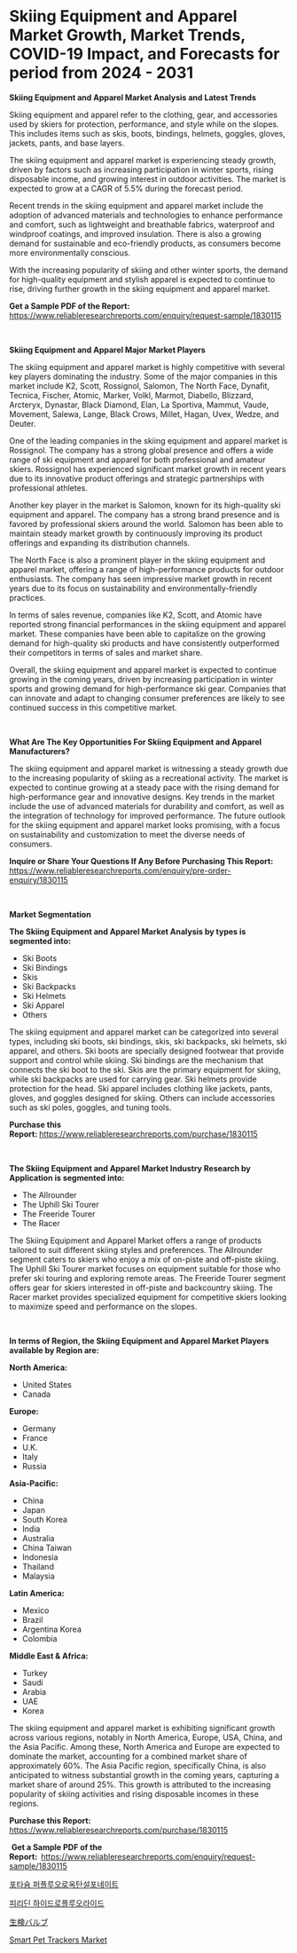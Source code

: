<p><h1>Skiing Equipment and Apparel Market Growth, Market Trends, COVID-19 Impact, and Forecasts for period from 2024 - 2031</h1></p><p><strong>Skiing Equipment and Apparel Market Analysis and Latest Trends</strong></p>
<p><p>Skiing equipment and apparel refer to the clothing, gear, and accessories used by skiers for protection, performance, and style while on the slopes. This includes items such as skis, boots, bindings, helmets, goggles, gloves, jackets, pants, and base layers.</p><p>The skiing equipment and apparel market is experiencing steady growth, driven by factors such as increasing participation in winter sports, rising disposable income, and growing interest in outdoor activities. The market is expected to grow at a CAGR of 5.5% during the forecast period.</p><p>Recent trends in the skiing equipment and apparel market include the adoption of advanced materials and technologies to enhance performance and comfort, such as lightweight and breathable fabrics, waterproof and windproof coatings, and improved insulation. There is also a growing demand for sustainable and eco-friendly products, as consumers become more environmentally conscious.</p><p>With the increasing popularity of skiing and other winter sports, the demand for high-quality equipment and stylish apparel is expected to continue to rise, driving further growth in the skiing equipment and apparel market.</p></p>
<p><strong>Get a Sample PDF of the Report:&nbsp;</strong> <a href="https://www.reliableresearchreports.com/enquiry/request-sample/1830115">https://www.reliableresearchreports.com/enquiry/request-sample/1830115</a></p>
<p>&nbsp;</p>
<p><strong>Skiing Equipment and Apparel Major Market Players</strong></p>
<p><p>The skiing equipment and apparel market is highly competitive with several key players dominating the industry. Some of the major companies in this market include K2, Scott, Rossignol, Salomon, The North Face, Dynafit, Tecnica, Fischer, Atomic, Marker, Volkl, Marmot, Diabello, Blizzard, Arcteryx, Dynastar, Black Diamond, Elan, La Sportiva, Mammut, Vaude, Movement, Salewa, Lange, Black Crows, Millet, Hagan, Uvex, Wedze, and Deuter.</p><p>One of the leading companies in the skiing equipment and apparel market is Rossignol. The company has a strong global presence and offers a wide range of ski equipment and apparel for both professional and amateur skiers. Rossignol has experienced significant market growth in recent years due to its innovative product offerings and strategic partnerships with professional athletes.</p><p>Another key player in the market is Salomon, known for its high-quality ski equipment and apparel. The company has a strong brand presence and is favored by professional skiers around the world. Salomon has been able to maintain steady market growth by continuously improving its product offerings and expanding its distribution channels.</p><p>The North Face is also a prominent player in the skiing equipment and apparel market, offering a range of high-performance products for outdoor enthusiasts. The company has seen impressive market growth in recent years due to its focus on sustainability and environmentally-friendly practices.</p><p>In terms of sales revenue, companies like K2, Scott, and Atomic have reported strong financial performances in the skiing equipment and apparel market. These companies have been able to capitalize on the growing demand for high-quality ski products and have consistently outperformed their competitors in terms of sales and market share. </p><p>Overall, the skiing equipment and apparel market is expected to continue growing in the coming years, driven by increasing participation in winter sports and growing demand for high-performance ski gear. Companies that can innovate and adapt to changing consumer preferences are likely to see continued success in this competitive market.</p></p>
<p>&nbsp;</p>
<p><strong>What Are The Key Opportunities For Skiing Equipment and Apparel Manufacturers?</strong></p>
<p><p>The skiing equipment and apparel market is witnessing a steady growth due to the increasing popularity of skiing as a recreational activity. The market is expected to continue growing at a steady pace with the rising demand for high-performance gear and innovative designs. Key trends in the market include the use of advanced materials for durability and comfort, as well as the integration of technology for improved performance. The future outlook for the skiing equipment and apparel market looks promising, with a focus on sustainability and customization to meet the diverse needs of consumers.</p></p>
<p><strong>Inquire or Share Your Questions If Any Before Purchasing This Report:</strong> <a href="https://www.reliableresearchreports.com/enquiry/pre-order-enquiry/1830115">https://www.reliableresearchreports.com/enquiry/pre-order-enquiry/1830115</a></p>
<p>&nbsp;</p>
<p><strong>Market Segmentation</strong></p>
<p><strong>The Skiing Equipment and Apparel Market Analysis by types is segmented into:</strong></p>
<p><ul><li>Ski Boots</li><li>Ski Bindings</li><li>Skis</li><li>Ski Backpacks</li><li>Ski Helmets</li><li>Ski Apparel</li><li>Others</li></ul></p>
<p><p>The skiing equipment and apparel market can be categorized into several types, including ski boots, ski bindings, skis, ski backpacks, ski helmets, ski apparel, and others. Ski boots are specially designed footwear that provide support and control while skiing. Ski bindings are the mechanism that connects the ski boot to the ski. Skis are the primary equipment for skiing, while ski backpacks are used for carrying gear. Ski helmets provide protection for the head. Ski apparel includes clothing like jackets, pants, gloves, and goggles designed for skiing. Others can include accessories such as ski poles, goggles, and tuning tools.</p></p>
<p><strong>Purchase this Report:&nbsp;</strong><a href="https://www.reliableresearchreports.com/purchase/1830115">https://www.reliableresearchreports.com/purchase/1830115</a></p>
<p>&nbsp;</p>
<p><strong>The Skiing Equipment and Apparel Market Industry Research by Application is segmented into:</strong></p>
<p><ul><li>The Allrounder</li><li>The Uphill Ski Tourer</li><li>The Freeride Tourer</li><li>The Racer</li></ul></p>
<p><p>The Skiing Equipment and Apparel Market offers a range of products tailored to suit different skiing styles and preferences. The Allrounder segment caters to skiers who enjoy a mix of on-piste and off-piste skiing. The Uphill Ski Tourer market focuses on equipment suitable for those who prefer ski touring and exploring remote areas. The Freeride Tourer segment offers gear for skiers interested in off-piste and backcountry skiing. The Racer market provides specialized equipment for competitive skiers looking to maximize speed and performance on the slopes.</p></p>
<p>&nbsp;</p>
<p><strong>In terms of Region, the Skiing Equipment and Apparel Market Players available by Region are:</strong></p>
<p>
    <p> <strong> North America: </strong>
        <ul>
            <li>United States</li>
            <li>Canada</li>
        </ul>
        </p> 
    <p> <strong> Europe: </strong>
        <ul>
            <li>Germany</li>
            <li>France</li>
            <li>U.K.</li>
            <li>Italy</li>
            <li>Russia</li>
        </ul>
        </p> 
    <p> <strong> Asia-Pacific: </strong>
        <ul>
            <li>China</li>
            <li>Japan</li>
            <li>South Korea</li>
            <li>India</li>
            <li>Australia</li>
            <li>China Taiwan</li>
            <li>Indonesia</li>
            <li>Thailand</li>
            <li>Malaysia</li>
        </ul>
        </p> 
    <p> <strong> Latin America: </strong>
        <ul>
            <li>Mexico</li>
            <li>Brazil</li>
            <li>Argentina Korea</li>
            <li>Colombia</li>
        </ul>
        </p> 
    <p> <strong> Middle East & Africa: </strong>
        <ul>
            <li>Turkey</li>
            <li>Saudi</li>
            <li>Arabia</li>
            <li>UAE</li>
            <li>Korea</li>
        </ul>
    </p>
    </p>
<p><p>The skiing equipment and apparel market is exhibiting significant growth across various regions, notably in North America, Europe, USA, China, and the Asia Pacific. Among these, North America and Europe are expected to dominate the market, accounting for a combined market share of approximately 60%. The Asia Pacific region, specifically China, is also anticipated to witness substantial growth in the coming years, capturing a market share of around 25%. This growth is attributed to the increasing popularity of skiing activities and rising disposable incomes in these regions.</p></p>
<p><strong>Purchase this Report: </strong><a href="https://www.reliableresearchreports.com/purchase/1830115">https://www.reliableresearchreports.com/purchase/1830115</a></p>
<p>&nbsp;<strong>Get a Sample PDF of the Report:&nbsp;&nbsp;</strong><a href="https://www.reliableresearchreports.com/enquiry/request-sample/1830115">https://www.reliableresearchreports.com/enquiry/request-sample/1830115</a></p>
<p><strong></strong></p>
<p><p><a href="https://github.com/vsn7qpua81q/Market-Research-Report-List-1/blob/main/71471126744.md">포타슘 퍼플루오로옥탄설포네이트</a></p><p><a href="https://github.com/Elenrrera7685/Market-Research-Report-List-1/blob/main/40419276745.md">피리딘 하이드로플루오라이드</a></p><p><a href="https://github.com/ksxzwxabcuynh011/Market-Research-Report-List-1/blob/main/59427247559.md">生検バルブ</a></p><p><a href="https://github.com/BryceTownsendr/Market-Research-Report-List-4/blob/main/smart-pet-trackers-market.md">Smart Pet Trackers Market</a></p></p>